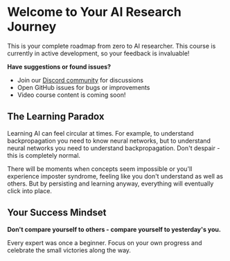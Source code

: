 # Welcome to Your AI Research Journey

This is your complete roadmap from zero to AI researcher. This course is currently in active development, so your feedback is invaluable! 

**Have suggestions or found issues?** 
- Join our [Discord community](https://discord.gg/6AbXGpKTwN) for discussions
- Open GitHub issues for bugs or improvements
- Video course content is coming soon!

## The Learning Paradox

Learning AI can feel circular at times. For example, to understand backpropagation you need to know neural networks, but to understand neural networks you need to understand backpropagation. Don't despair - this is completely normal.

There will be moments when concepts seem impossible or you'll experience imposter syndrome, feeling like you don't understand as well as others. But by persisting and learning anyway, everything will eventually click into place.

## Your Success Mindset

**Don't compare yourself to others - compare yourself to yesterday's you.**

Every expert was once a beginner. Focus on your own progress and celebrate the small victories along the way.
